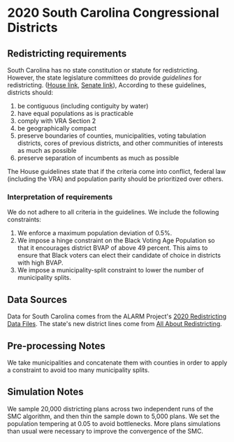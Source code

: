 # 2020 South Carolina Congressional Districts

## Redistricting requirements
South Carolina has no state constitution or statute for redistricting. However, the state legislature committees do provide _guidelines_ for redistricting.  ([House link](https://redistricting.schouse.gov/docs/2021%20Redistricting%20Guidelines.pdf), [Senate link](https://redistricting.scsenate.gov/docs/Senate%20Redistricting%20Guidelines%20Adopted%209-17-21.DOCX)), According to these guidelines, districts should:

1. be contiguous (including contiguity by water)
1. have equal populations as is practicable
1. comply with VRA Section 2
1. be geographically compact
1. preserve boundaries of counties, municipalities, voting tabulation districts, cores of previous districts, and other communities of interests as much as possible
1. preserve separation of incumbents as much as possible

The House guidelines state that if the criteria come into conflict, federal law (including the VRA) and population parity should be prioritized over others.

### Interpretation of requirements

We do not adhere to all criteria in the guidelines. We include the following constraints:

1. We enforce a maximum population deviation of 0.5%.
1. We impose a hinge constraint on the Black Voting Age Population so that it encourages district BVAP of above 49 percent. This aims to ensure that Black voters can elect their candidate of choice in districts with high BVAP.
1. We impose a municipality-split constraint to lower the number of municipality splits.

## Data Sources
Data for South Carolina comes from the ALARM Project's [2020 Redistricting Data Files](https://alarm-redist.github.io/posts/2021-08-10-census-2020/). 
The state's new district lines come from [All About Redistricting](https://redistricting.lls.edu/state/south-carolina/?cycle=2020&level=Congress).

## Pre-processing Notes
We take municipalities and concatenate them with counties in order to apply a constraint to avoid too many municipality splits.


## Simulation Notes
We sample 20,000 districting plans across two independent runs of the SMC algorithm, and then thin the sample down to 5,000 plans. We set the population tempering at 0.05 to avoid bottlenecks.
More plans simulations than usual were necessary to improve the convergence of the SMC.
